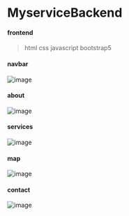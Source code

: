 # MyserviceBackend


#### frontend 
>html
>css
>javascript
>bootstrap5
>


#### navbar

![image](https://user-images.githubusercontent.com/88300530/173213341-0718398c-4710-40e1-a03a-9e3502faeb47.png)


#### about

![image](https://user-images.githubusercontent.com/88300530/173213347-55499d04-c9ce-4887-8c40-843a419a7763.png)

#### services

![image](https://user-images.githubusercontent.com/88300530/173213389-530817f3-189f-4718-b5f8-a3a1fbca2e04.png)


#### map

![image](https://user-images.githubusercontent.com/88300530/173213404-7347f83f-74b3-4c23-893f-e19571e12e3a.png)

#### contact

![image](https://user-images.githubusercontent.com/88300530/173213416-67a83966-952f-427c-bf38-58840817983f.png)
